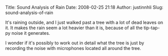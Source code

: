 Title: Sound Analysis of Rain
Date: 2008-02-25 21:18
Author: justinnhli
Slug: sound-analysis-of-rain

It's raining outside, and I just walked past a tree with a lot of dead
leaves on it. It makes the rain seem a lot heavier than it is, because
of all the tip-tap-py noise it generates.

I wonder if it's possibly to work out in detail what the tree is just by
recording the noise with microphones located all around the tree.

